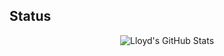 ## Status

<p align="center">
  <img src="https://github-readme-stats.vercel.app/api?username=sqVOID&show_icons=true&theme=radical" alt="Lloyd's GitHub Stats" />
</p>

<!--
**sqVOID/sqVOID** is a ✨ _special_ ✨ repository because its `README.md` (this file) appears on your GitHub profile.

Here are some ideas to get you started:

- 🔭 I’m currently working on ...
- 🌱 I’m currently learning ...
- 👯 I’m looking to collaborate on ...
- 🤔 I’m looking for help with ...
- 💬 Ask me about ...
- 📫 How to reach me: ...
- 😄 Pronouns: ...
- ⚡ Fun fact: ...
-->
